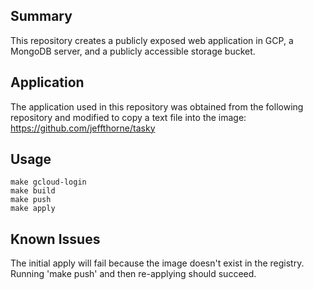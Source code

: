 ## Summary
This repository creates a publicly exposed web application in GCP, a MongoDB server, and a publicly accessible  storage bucket.

## Application
The application used in this repository was obtained from the following repository and modified to copy a text file into the image:
https://github.com/jeffthorne/tasky


## Usage
```
make gcloud-login
make build
make push
make apply
```

## Known Issues
The initial apply will fail because the image doesn't exist in the registry. Running 'make push' and then re-applying should succeed.
